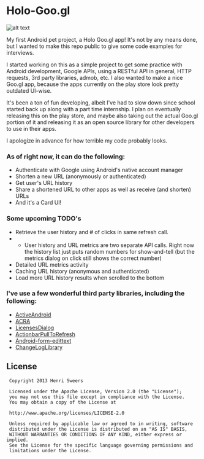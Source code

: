 Holo-Goo.gl
===========

![alt text](https://raw.github.com/pandanomic/Holo-Goo.gl/master/src/main/res/drawable-xxhdpi/ic_launcher.png "Holo Goo.gl")

My first Android pet project, a Holo Goo.gl app! It's not by any means done, but I wanted to make this repo public to give some code examples for interviews.

I started working on this as a simple project to get some practice with Android development, Google APIs, using a RESTful API in general, HTTP requests, 3rd party libraries, admob, etc. I also wanted to make a nice Goo.gl app, because the apps currently on the play store look pretty outdated UI-wise.

It's been a ton of fun developing, albeit I've had to slow down since school started back up along with a part time internship. I plan on eventually releasing this on the play store, and maybe also taking out the actual Goo.gl portion of it and releasing it as an open source library for other developers to use in their apps.

I apologize in advance for how terrible my code probably looks.

### As of right now, it can do the following: 
* Authenticate with Google using Android's native account manager
* Shorten a new URL (anonymously or authenticated)
* Get user's URL history
* Share a shortened URL to other apps as well as receive (and shorten) URLs
* And it's a Card UI!

### Some upcoming TODO's
* Retrieve the user history and # of clicks in same refresh call.
* * User history and URL metrics are two separate API calls. Right now the history list just puts random numbers for show-and-tell (but the metrics dialog on click still shows the correct number)
* Detailed URL metrics activity
* Caching URL history (anonymous and authenticated)
* Load more URL history results when scrolled to the bottom

### I've use a few wonderful third party libraries, including the following:
* [ActiveAndroid](https://github.com/pardom/ActiveAndroid)
* [ACRA](https://github.com/ACRA/acra)
* [LicensesDialog](https://github.com/PSDev/LicensesDialog)
* [ActionbarPullToRefresh](https://github.com/chrisbanes/ActionBar-PullToRefresh)
* [Android-form-edittext](https://github.com/vekexasia/android-form-edittext)
* [ChangeLogLibrary](https://github.com/gabrielemariotti/changeloglib)

## License

     Copyright 2013 Henri Sweers
     
     Licensed under the Apache License, Version 2.0 (the "License");
     you may not use this file except in compliance with the License.
     You may obtain a copy of the License at
     
     http://www.apache.org/licenses/LICENSE-2.0
     
     Unless required by applicable law or agreed to in writing, software
     distributed under the License is distributed on an "AS IS" BASIS,
     WITHOUT WARRANTIES OR CONDITIONS OF ANY KIND, either express or implied.
     See the License for the specific language governing permissions and
     limitations under the License.
